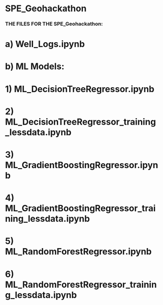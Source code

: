 # SPE_Geohackathon

### THE FILES FOR THE SPE_Geohackathon:
# a) Well_Logs.ipynb
# b) ML Models:
#    1) ML_DecisionTreeRegressor.ipynb
#    2) ML_DecisionTreeRegressor_training_lessdata.ipynb
#    3) ML_GradientBoostingRegressor.ipynb
#    4) ML_GradientBoostingRegressor_training_lessdata.ipynb
#    5) ML_RandomForestRegressor.ipynb
#    6) ML_RandomForestRegressor_training_lessdata.ipynb
